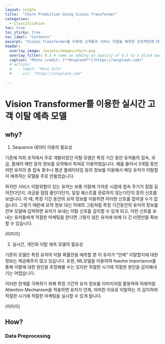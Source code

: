 ```yaml
---
layout: single
title:  "Churn Prediction Using Vision Transformer"
categories:
  - Classification
toc: true
toc_sticky: true
toc_label: "Contents"
excerpt: "Vision Transformer를 이용해 고객들의 서비스 이탈을 예측한 프로젝트에 대한 소개 페이지 입니다."
header:
  overlay_image: /assets/images/churn.png
  overlay_filter: 0.5 # same as adding an opacity of 0.5 to a black background
  caption: "Photo credit: [**Unsplash**](https://unsplash.com)"
  # actions:
  #   - label: "More Info"
  #     url: "https://unsplash.com"
  
---
```



    

# Vision Transformer를 이용한 실시간 고객 이탈 예측 모델

## why?

1. Sequence 데이터 이용의 필요성

기존에 저희 조직에서 주로 개발되었던 이탈 모델은 특정 기간 동안 유저들의 접속, 과금, 플레이 패턴 등의 정보를 요약해서 피쳐로 이용하였습니다.
예를 들어서 3개월 동안 어떤 유저의 총 접속 횟수나 평균 플레이타임 등의 정보를 이용해서 해당 유저가 이탈할지 예측하는 모델을 주로 만들었습니다.

하지만 서비스 이탈위험이 있는 유저는 보통 이탈에 가까운 시점에 접속 주기가 점점 길어진다던지, 과금을 점점 줄인다던지, 일일 퀘스트를 완료하지 않는다던지 등의 신호를 보냅니다.
이 때, 특정 기간 동안의 요약 정보를 이용하면 이러한 신호를 잡아낼 수가 없습니다.
그렇기 때문에 요약 정보 대신 아래의 그림처럼 특정 기간동안의 유저의 정보를 전부 모델에 입력하면 유저가 보내는 이탈 신호를 감지할 수 있게 되고, 
이런 신호를 보내는 유저들에게 적절한 마케팅을 한다면 그렇지 않은 유저에 비해 더 긴 리텐션을 확보할 수 있습니다.


(이미지)

2. 실시간, 개인화 이탈 예측 모델의 필요성

기존의 모델은 특정 유저의 이탈 확률만을 예측할 뿐 이 유저가 "언제" 이탈할지에 대한 정보는 제공해주지 않고 있습니다. 또한, ML모델을 이용하여 feautre importance를 통해
이탈에 대한 원인을 추정해볼 수는 있지만 적절한 시기에 적절한 원인을 감지해내기는 어렵습니다.

이러한 한계를 극복하기 위해 특정 기간의 유저 정보를 이미지처럼 활용하여 아래처럼 Attention Mechanism을 적용하면 유저가 언제, 어떠한 이유로 이탈하는 지 감지하여 적절한 시기에 적절한 마케팅을 실시할 수 있게 됩니다. 

(이미지)


## How?

### Data Preprocesing


